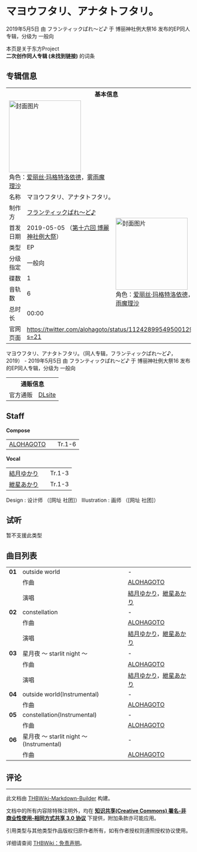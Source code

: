 # マヨウフタリ、アナタトフタリ。

<!-- source html: G:\repos\THBWiki-Markdown-Builder\THBWikiMarkdown\Temp\main\6\60\ns0%3A%E3%83%9E%E3%83%A8%E3%82%A6%E3%83%95%E3%82%BF%E3%83%AA%E3%80%81%E3%82%A2%E3%83%8A%E3%82%BF%E3%83%88%E3%83%95%E3%82%BF%E3%83%AA%E3%80%82.html -->

2019年5月5日 由 フランティックぱれ～ど♪ 于 博丽神社例大祭16 发布的EP同人专辑，分级为 一般向

本页是关于东方Project  
 **二次创作同人专辑 (未找到链接)** 的词条
## 专辑信息

<table><tbody><tr><th colspan="3">基本信息</th></tr><tr><td class="cover-artwork-mobile" colspan="2"><a href="./文件-マヨウフタリ、アナタトフタリ。封面.png.md" class="image" title="封面图片"><img alt="封面图片" src="https://upload.thwiki.cc/thumb/2/2e/%E3%83%9E%E3%83%A8%E3%82%A6%E3%83%95%E3%82%BF%E3%83%AA%E3%80%81%E3%82%A2%E3%83%8A%E3%82%BF%E3%83%88%E3%83%95%E3%82%BF%E3%83%AA%E3%80%82%E5%B0%81%E9%9D%A2.png/196px-%E3%83%9E%E3%83%A8%E3%82%A6%E3%83%95%E3%82%BF%E3%83%AA%E3%80%81%E3%82%A2%E3%83%8A%E3%82%BF%E3%83%88%E3%83%95%E3%82%BF%E3%83%AA%E3%80%82%E5%B0%81%E9%9D%A2.png" decoding="async" loading="lazy" width="196" height="196" srcset="https://upload.thwiki.cc/thumb/2/2e/%E3%83%9E%E3%83%A8%E3%82%A6%E3%83%95%E3%82%BF%E3%83%AA%E3%80%81%E3%82%A2%E3%83%8A%E3%82%BF%E3%83%88%E3%83%95%E3%82%BF%E3%83%AA%E3%80%82%E5%B0%81%E9%9D%A2.png/294px-%E3%83%9E%E3%83%A8%E3%82%A6%E3%83%95%E3%82%BF%E3%83%AA%E3%80%81%E3%82%A2%E3%83%8A%E3%82%BF%E3%83%88%E3%83%95%E3%82%BF%E3%83%AA%E3%80%82%E5%B0%81%E9%9D%A2.png 1.5x, https://upload.thwiki.cc/thumb/2/2e/%E3%83%9E%E3%83%A8%E3%82%A6%E3%83%95%E3%82%BF%E3%83%AA%E3%80%81%E3%82%A2%E3%83%8A%E3%82%BF%E3%83%88%E3%83%95%E3%82%BF%E3%83%AA%E3%80%82%E5%B0%81%E9%9D%A2.png/392px-%E3%83%9E%E3%83%A8%E3%82%A6%E3%83%95%E3%82%BF%E3%83%AA%E3%80%81%E3%82%A2%E3%83%8A%E3%82%BF%E3%83%88%E3%83%95%E3%82%BF%E3%83%AA%E3%80%82%E5%B0%81%E9%9D%A2.png 2x" data-file-width="1280" data-file-height="1280"></a><div class="cover-char">角色：<a href="./爱丽丝·玛格特洛依德.md" title="爱丽丝·玛格特洛依德">爱丽丝·玛格特洛依德</a>，<a href="./雾雨魔理沙.md" title="雾雨魔理沙">雾雨魔理沙</a></div></td>
</tr><tr><td class="label">名称</td><td colspan="2"> マヨウフタリ、アナタトフタリ。 </td></tr><tr><td class="label">制作方</td><td><a href="./フランティックぱれ～ど♪.md" title="フランティックぱれ～ど♪">フランティックぱれ～ど♪</a></td><td class="cover-artwork" rowspan="7" style="min-width:196px;"><a href="./文件-マヨウフタリ、アナタトフタリ。封面.png.md" class="image" title="封面图片"><img alt="封面图片" src="https://upload.thwiki.cc/thumb/2/2e/%E3%83%9E%E3%83%A8%E3%82%A6%E3%83%95%E3%82%BF%E3%83%AA%E3%80%81%E3%82%A2%E3%83%8A%E3%82%BF%E3%83%88%E3%83%95%E3%82%BF%E3%83%AA%E3%80%82%E5%B0%81%E9%9D%A2.png/196px-%E3%83%9E%E3%83%A8%E3%82%A6%E3%83%95%E3%82%BF%E3%83%AA%E3%80%81%E3%82%A2%E3%83%8A%E3%82%BF%E3%83%88%E3%83%95%E3%82%BF%E3%83%AA%E3%80%82%E5%B0%81%E9%9D%A2.png" decoding="async" loading="lazy" width="196" height="196" srcset="https://upload.thwiki.cc/thumb/2/2e/%E3%83%9E%E3%83%A8%E3%82%A6%E3%83%95%E3%82%BF%E3%83%AA%E3%80%81%E3%82%A2%E3%83%8A%E3%82%BF%E3%83%88%E3%83%95%E3%82%BF%E3%83%AA%E3%80%82%E5%B0%81%E9%9D%A2.png/294px-%E3%83%9E%E3%83%A8%E3%82%A6%E3%83%95%E3%82%BF%E3%83%AA%E3%80%81%E3%82%A2%E3%83%8A%E3%82%BF%E3%83%88%E3%83%95%E3%82%BF%E3%83%AA%E3%80%82%E5%B0%81%E9%9D%A2.png 1.5x, https://upload.thwiki.cc/thumb/2/2e/%E3%83%9E%E3%83%A8%E3%82%A6%E3%83%95%E3%82%BF%E3%83%AA%E3%80%81%E3%82%A2%E3%83%8A%E3%82%BF%E3%83%88%E3%83%95%E3%82%BF%E3%83%AA%E3%80%82%E5%B0%81%E9%9D%A2.png/392px-%E3%83%9E%E3%83%A8%E3%82%A6%E3%83%95%E3%82%BF%E3%83%AA%E3%80%81%E3%82%A2%E3%83%8A%E3%82%BF%E3%83%88%E3%83%95%E3%82%BF%E3%83%AA%E3%80%82%E5%B0%81%E9%9D%A2.png 2x" data-file-width="1280" data-file-height="1280"></a><div class="cover-char">角色：<a href="./爱丽丝·玛格特洛依德.md" title="爱丽丝·玛格特洛依德">爱丽丝·玛格特洛依德</a>，<a href="./雾雨魔理沙.md" title="雾雨魔理沙">雾雨魔理沙</a></div></td>
</tr><tr><td class="label">首发日期</td><td>2019-05-05&#160;（<a href="/展会作品列表?e=%E5%8D%9A%E4%B8%BD%E7%A5%9E%E7%A4%BE%E4%BE%8B%E5%A4%A7%E7%A5%AD%2316">第十六回 博麗神社例大祭</a>）</td></tr><tr><td class="label">类型</td><td>EP</td></tr><tr><td class="label">分级指定</td><td>一般向</td></tr><tr><td class="label">碟数</td><td>1</td></tr><tr><td class="label">音轨数</td><td>6</td></tr><tr><td class="label">总时长</td><td>00:00</td></tr>
<tr><td class="label">官网页面</td><td colspan="2"><a rel="nofollow" class="external free" href="https://twitter.com/alohagoto/status/1124289954950012928?s=21">https://twitter.com/alohagoto/status/1124289954950012928?s=21</a></td></tr></tbody></table>

マヨウフタリ、アナタトフタリ。（同人专辑，フランティックぱれ～ど♪，2019） - 2019年5月5日 由 フランティックぱれ～ど♪ 于 博丽神社例大祭16 发布的EP同人专辑，分级为 一般向

<table><tbody><tr><th colspan="3">通贩信息</th></tr><tr><td class="label">官方通贩</td><td colspan="2"><a rel="nofollow" class="external text" href="http://www.dlsite.com/home/work/=/product_id/RJ252560.html">DLsite</a></td></tr></tbody></table>


## Staff
  
 **Compose**   

<table><tbody><tr><td><a href="/index.php?title=ALOHAGOTO&amp;action=edit&amp;redlink=1" class="new" title="ALOHAGOTO（页面不存在）">ALOHAGOTO</a></td><td></td><td>Tr.1-6</td></tr></tbody></table>

  
 **Vocal**   

<table><tbody><tr><td><a href="/index.php?title=%E7%B5%90%E6%9C%88%E3%82%86%E3%81%8B%E3%82%8A&amp;action=edit&amp;redlink=1" class="new" title="結月ゆかり（页面不存在）">結月ゆかり</a></td><td></td><td>Tr.1-3</td></tr><tr><td><a href="/index.php?title=%E7%B4%B2%E6%98%9F%E3%81%82%E3%81%8B%E3%82%8A&amp;action=edit&amp;redlink=1" class="new" title="紲星あかり（页面不存在）">紲星あかり</a></td><td></td><td>Tr.1-3</td></tr></tbody></table>


Design
: 设计师 （[网址 社团]）
Illustration
: 画师 （[网址 社团]）

## 试听
  
暂不支援此类型
  

## 曲目列表

<table><tbody><tr><td id="1" class="infoRL"><b>01</b></td><td id="outside_world" colspan="2" class="title">outside world<span class="thcsearchlinks"><a rel="nofollow" class="external text" href="https://cd.thwiki.cc?arrange=ALOHAGOTO&amp;vocal=結月ゆかり，紲星あかり&amp;fromwiki=マヨウフタリ、アナタトフタリ。"><span title="搜索相似同人曲"></span></a></span></td><td class="time">-</td></tr><tr><td class="left"></td><td class="label">作曲</td><td class="text" colspan="2"><a href="/index.php?title=ALOHAGOTO&amp;action=edit&amp;redlink=1" class="new" title="ALOHAGOTO（页面不存在）">ALOHAGOTO</a><span class="thcsearchlinks"><a rel="nofollow" class="external text" href="https://cd.thwiki.cc?arrange=，ALOHAGOTO&amp;fromwiki=マヨウフタリ、アナタトフタリ。"><span></span></a></span></td></tr><tr><td class="left"></td><td class="label">演唱</td><td class="text" colspan="2"><a href="/index.php?title=%E7%B5%90%E6%9C%88%E3%82%86%E3%81%8B%E3%82%8A&amp;action=edit&amp;redlink=1" class="new" title="結月ゆかり（页面不存在）">結月ゆかり</a>，<a href="/index.php?title=%E7%B4%B2%E6%98%9F%E3%81%82%E3%81%8B%E3%82%8A&amp;action=edit&amp;redlink=1" class="new" title="紲星あかり（页面不存在）">紲星あかり</a><span class="thcsearchlinks"><a rel="nofollow" class="external text" href="https://cd.thwiki.cc?vocal=結月ゆかり，紲星あかり&amp;fromwiki=マヨウフタリ、アナタトフタリ。"><span></span></a></span></td></tr>
<tr><td id="2" class="infoRL"><b>02</b></td><td id="constellation" colspan="2" class="title">constellation<span class="thcsearchlinks"><a rel="nofollow" class="external text" href="https://cd.thwiki.cc?arrange=ALOHAGOTO&amp;vocal=結月ゆかり，紲星あかり&amp;fromwiki=マヨウフタリ、アナタトフタリ。"><span title="搜索相似同人曲"></span></a></span></td><td class="time">-</td></tr><tr><td class="left"></td><td class="label">作曲</td><td class="text" colspan="2"><a href="/index.php?title=ALOHAGOTO&amp;action=edit&amp;redlink=1" class="new" title="ALOHAGOTO（页面不存在）">ALOHAGOTO</a><span class="thcsearchlinks"><a rel="nofollow" class="external text" href="https://cd.thwiki.cc?arrange=，ALOHAGOTO&amp;fromwiki=マヨウフタリ、アナタトフタリ。"><span></span></a></span></td></tr><tr><td class="left"></td><td class="label">演唱</td><td class="text" colspan="2"><a href="/index.php?title=%E7%B5%90%E6%9C%88%E3%82%86%E3%81%8B%E3%82%8A&amp;action=edit&amp;redlink=1" class="new" title="結月ゆかり（页面不存在）">結月ゆかり</a>，<a href="/index.php?title=%E7%B4%B2%E6%98%9F%E3%81%82%E3%81%8B%E3%82%8A&amp;action=edit&amp;redlink=1" class="new" title="紲星あかり（页面不存在）">紲星あかり</a><span class="thcsearchlinks"><a rel="nofollow" class="external text" href="https://cd.thwiki.cc?vocal=結月ゆかり，紲星あかり&amp;fromwiki=マヨウフタリ、アナタトフタリ。"><span></span></a></span></td></tr>
<tr><td id="3" class="infoRL"><b>03</b></td><td id="星月夜_～_starlit_night_～" colspan="2" class="title">星月夜 ～ starlit night ～<span class="thcsearchlinks"><a rel="nofollow" class="external text" href="https://cd.thwiki.cc?arrange=ALOHAGOTO&amp;vocal=結月ゆかり，紲星あかり&amp;fromwiki=マヨウフタリ、アナタトフタリ。"><span title="搜索相似同人曲"></span></a></span></td><td class="time">-</td></tr><tr><td class="left"></td><td class="label">作曲</td><td class="text" colspan="2"><a href="/index.php?title=ALOHAGOTO&amp;action=edit&amp;redlink=1" class="new" title="ALOHAGOTO（页面不存在）">ALOHAGOTO</a><span class="thcsearchlinks"><a rel="nofollow" class="external text" href="https://cd.thwiki.cc?arrange=，ALOHAGOTO&amp;fromwiki=マヨウフタリ、アナタトフタリ。"><span></span></a></span></td></tr><tr><td class="left"></td><td class="label">演唱</td><td class="text" colspan="2"><a href="/index.php?title=%E7%B5%90%E6%9C%88%E3%82%86%E3%81%8B%E3%82%8A&amp;action=edit&amp;redlink=1" class="new" title="結月ゆかり（页面不存在）">結月ゆかり</a>，<a href="/index.php?title=%E7%B4%B2%E6%98%9F%E3%81%82%E3%81%8B%E3%82%8A&amp;action=edit&amp;redlink=1" class="new" title="紲星あかり（页面不存在）">紲星あかり</a><span class="thcsearchlinks"><a rel="nofollow" class="external text" href="https://cd.thwiki.cc?vocal=結月ゆかり，紲星あかり&amp;fromwiki=マヨウフタリ、アナタトフタリ。"><span></span></a></span></td></tr>
<tr><td id="4" class="infoYL"><b>04</b></td><td id="outside_world(Instrumental)" colspan="2" class="title">outside world(Instrumental)<span class="thcsearchlinks"><a rel="nofollow" class="external text" href="https://cd.thwiki.cc?arrange=ALOHAGOTO&amp;fromwiki=マヨウフタリ、アナタトフタリ。"><span title="搜索相似同人曲"></span></a></span></td><td class="time">-</td></tr><tr><td class="left"></td><td class="label">作曲</td><td class="text" colspan="2"><a href="/index.php?title=ALOHAGOTO&amp;action=edit&amp;redlink=1" class="new" title="ALOHAGOTO（页面不存在）">ALOHAGOTO</a><span class="thcsearchlinks"><a rel="nofollow" class="external text" href="https://cd.thwiki.cc?arrange=，ALOHAGOTO&amp;fromwiki=マヨウフタリ、アナタトフタリ。"><span></span></a></span></td></tr>
<tr><td id="5" class="infoYL"><b>05</b></td><td id="constellation(Instrumental)" colspan="2" class="title">constellation(Instrumental)<span class="thcsearchlinks"><a rel="nofollow" class="external text" href="https://cd.thwiki.cc?arrange=ALOHAGOTO&amp;fromwiki=マヨウフタリ、アナタトフタリ。"><span title="搜索相似同人曲"></span></a></span></td><td class="time">-</td></tr><tr><td class="left"></td><td class="label">作曲</td><td class="text" colspan="2"><a href="/index.php?title=ALOHAGOTO&amp;action=edit&amp;redlink=1" class="new" title="ALOHAGOTO（页面不存在）">ALOHAGOTO</a><span class="thcsearchlinks"><a rel="nofollow" class="external text" href="https://cd.thwiki.cc?arrange=，ALOHAGOTO&amp;fromwiki=マヨウフタリ、アナタトフタリ。"><span></span></a></span></td></tr>
<tr><td id="6" class="infoYL"><b>06</b></td><td id="星月夜_～_starlit_night_～(Instrumental)" colspan="2" class="title">星月夜 ～ starlit night ～(Instrumental)<span class="thcsearchlinks"><a rel="nofollow" class="external text" href="https://cd.thwiki.cc?arrange=ALOHAGOTO&amp;fromwiki=マヨウフタリ、アナタトフタリ。"><span title="搜索相似同人曲"></span></a></span></td><td class="time">-</td></tr><tr><td class="left"></td><td class="label">作曲</td><td class="text" colspan="2"><a href="/index.php?title=ALOHAGOTO&amp;action=edit&amp;redlink=1" class="new" title="ALOHAGOTO（页面不存在）">ALOHAGOTO</a><span class="thcsearchlinks"><a rel="nofollow" class="external text" href="https://cd.thwiki.cc?arrange=，ALOHAGOTO&amp;fromwiki=マヨウフタリ、アナタトフタリ。"><span></span></a></span></td></tr></tbody></table>


## 评论




---

此文档由 [THBWiki-Markdown-Builder](https://github.com/Delsin-Yu/THBWiki-Markdown-Builder) 构建。

文档中的所有内容除特殊注明外，均在 [**知识共享(Creative Commons) 署名-非商业性使用-相同方式共享 3.0 协议**](https://creativecommons.org/licenses/by-sa/3.0/deed.zh-hans) 下提供，附加条款亦可能应用。

引用类型与其他类型作品版权归原作者所有，如有作者授权则遵照授权协议使用。

详细请查阅 [THBWiki：免责声明](https://thbwiki.cc/THBWiki:%E5%85%8D%E8%B4%A3%E5%A3%B0%E6%98%8E)。


